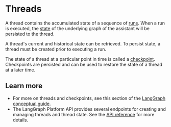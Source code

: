 # Threads

A thread contains the accumulated state of a sequence of [runs](./runs.md). When a run is executed, the [state](../../concepts/low_level.md#state) of the underlying graph of the assistant will be persisted to the thread.

A thread's current and historical state can be retrieved. To persist state, a thread must be created prior to executing a run.

The state of a thread at a particular point in time is called a [checkpoint](../../concepts/persistence.md#checkpoints). Checkpoints are persisted and can be used to restore the state of a thread at a later time.

## Learn more

* For more on threads and checkpoints, see this section of the [LangGraph conceptual guide](../../concepts/persistence.md).
* The LangGraph Platform API provides several endpoints for creating and managing threads and thread state. See the [API reference](../../cloud/reference/api/api_ref.html#tag/threads) for more details.
